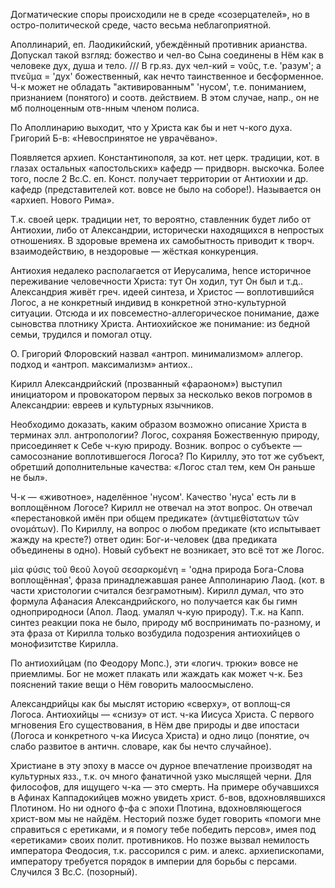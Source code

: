 Догматические споры происходили не в среде «созерцателей», но в остро-политической среде, часто весьма неблагоприятной.


Аполлинарий, еп. Лаодикийский, убеждённый противник арианства.
Допускал такой взгляд: божество и чел-во Сына соединены в Нём как в человеке дух, душа и тело.
/// В гр.яз. дух чел-кий = νοῦς, т.е. 'разум'; а πνεῦμα = 'дух' божественный, как нечто таинственное и бесформенное. Ч-к может не обладать "активированным" 'нусом', т.е. пониманием, признанием (понятого) и соотв. действием. В этом случае, напр., он не мб полноценным отв-нным членом полиса.

По Аполлинарию выходит, что у Христа как бы и нет ч-кого духа.
Григорий Б-в: «Невоспринятое не уврачёвано».

Появляется архиеп. Константинополя, за кот. нет церк. традиции, кот. в глазах остальных «апостольских» кафедр — придворн. выскочка.
Более того, после 2 Вс.С. еп. Конст. получает территории от Антиохии и др. кафедр (представителей кот. вовсе не было на соборе!).
Называется он «архиеп. Нового Рима».

Т.к. своей церк. традиции нет, то вероятно, ставленник будет либо от Антиохии, либо от Александрии, исторически находящихся в непростых отношениях.
В здоровые времена их самобытность приводит к творч. взаимодействию, в нездоровые — жёсткая конкуренция.

Антиохия недалеко располагается от Иерусалима, hence историчное переживание человечности Христа: тут Он ходил, тут Он был и т.д..
Александрия живёт греч. идеей синтеза, и Христос — воплотившийся Логос, а не конкретный индивид в конкретной этно-культурной ситуации.
Отсюда и их повсеместно-аллегорическое понимание, даже сыновства плотнику Христа.
Антиохийское же понимание: из бедной семьи, трудился и помогал отцу.

О. Григорий Флоровский назвал «антроп. минимализмом» аллегор. подход и «антроп. максимализм» антиох..

Кирилл Александрийский (прозванный «фараоном») выступил инициатором и провокатором первых за несколько веков погромов в Александрии: евреев и культурных язычников.


Необходимо доказать, каким образом возможно описание Христа в терминах элл. антропологии?
Логос, сохраняя Божественную природу, присоединяет к Себе ч-кую природу.
Возник. вопрос о субъекте — самосознание воплотившегося Логоса?
По Кириллу, это тот же субъект, обретший дополнительные качества: «Логос стал тем, кем Он раньше не был».

Ч-к — «животное», наделённое 'нусом'.
Качество 'нуса' есть ли в воплощённом Логосе?
Кирилл не отвечал на этот вопрос.
Он отвечал «перестановкой имён при общем предикате» (ἀντιμεθίστατων τῶν ονομάτων).
По Кириллу, на вопрос о любом предикате (кто испытывает жажду на кресте?) ответ один: Бог-и-человек (два предиката объединены в одно).
Новый субъект не возникает, это всё тот же Логос.

μὶα φύσις τοῦ θεοῦ λογοῦ σεσαρκομένη = 'одна природа Бога-Слова воплощённая', фраза принадлежавшая ранее Апполинарию Лаод. (кот. в части христологии считался безграмотным).
Кирилл думал, что это формула Афанасия Александрийского, но получается как бы гимн одноприродноси (Апол. Лаод. умалял ч-кую природу).
Т.к. на Капп. синтез реакции пока не было, природу мб воспринимать по-разному, и эта фраза от Кирилла только возбудила подозрения антиохийцев о монофизитстве Кирилла.

По антиохийцам (по Феодору Мопс.), эти «логич. трюки» вовсе не приемлимы.
Бог не может плакать или жаждать как может ч-к.
Без пояснений такие вещи о Нём говорить малоосмыслено.

Александрийцы как бы мыслят историю «сверху», от воплощ-ся Логоса.
Антиохийцы — «снизу» от ист. ч-ка Иисуса Христа.
С первого мгновения Его существования, в Нём две природы и две ипостаси (Логоса и конкретного ч-ка Иисуса Христа) и одно лицо (понятие, оч слабо развитое в античн. словаре, как бы нечто случайное).

Христиане в эту эпоху в массе оч дурное впечатление производят на культурных язз., т.к. оч много фанатичной узко мыслящей черни.
Для философов, для ищущего ч-ка — это смерть.
На примере обучавшихся в Афинах Каппадокийцев можно увидеть христ. б-вов, вдохновлявшихся Плотином.
Но ни одного ф-фа с эпохи Плотина, вдохновляющегося христ-вом мы не найдём.
Несторий позже будет говорить «помоги мне справиться с еретиками, и я помогу тебе победить персов», имея под «еретиками» своих полит. противников.
Но позже вызвал немилость императора Феодосия, т.к. рассорился с рим. и алекс. архиепископами, императору требуется порядок в империи для борьбы с персами.
Случился 3 Вс.С. (позорный).

